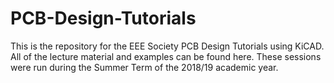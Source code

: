 # PCB-Design-Tutorials
This is the repository for the EEE Society PCB Design Tutorials using KiCAD. All of the lecture material and examples can be found here. These sessions were run during the Summer Term of the 2018/19 academic year.
